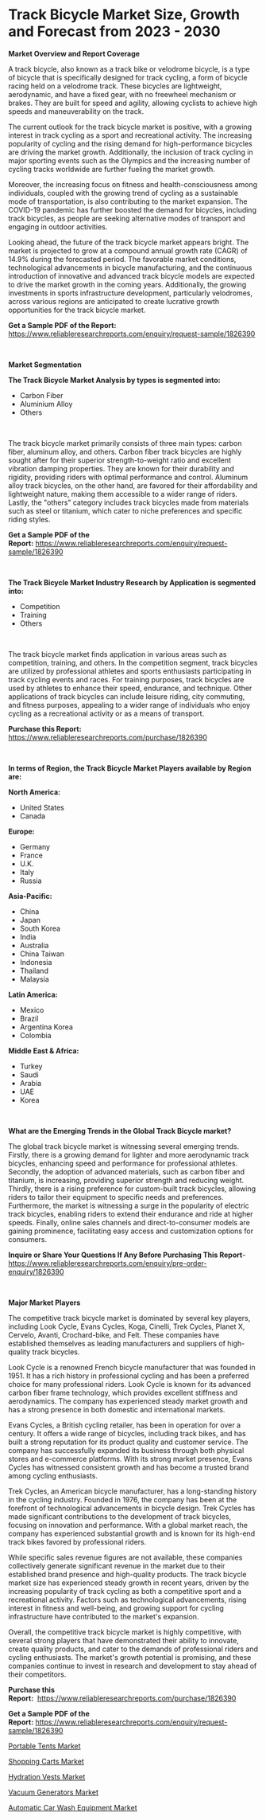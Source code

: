 <p><h1>Track Bicycle Market Size, Growth and Forecast from 2023 - 2030</h1></p><p><strong>Market Overview and Report Coverage</strong></p>
<p><p>A track bicycle, also known as a track bike or velodrome bicycle, is a type of bicycle that is specifically designed for track cycling, a form of bicycle racing held on a velodrome track. These bicycles are lightweight, aerodynamic, and have a fixed gear, with no freewheel mechanism or brakes. They are built for speed and agility, allowing cyclists to achieve high speeds and maneuverability on the track.</p><p>The current outlook for the track bicycle market is positive, with a growing interest in track cycling as a sport and recreational activity. The increasing popularity of cycling and the rising demand for high-performance bicycles are driving the market growth. Additionally, the inclusion of track cycling in major sporting events such as the Olympics and the increasing number of cycling tracks worldwide are further fueling the market growth.</p><p>Moreover, the increasing focus on fitness and health-consciousness among individuals, coupled with the growing trend of cycling as a sustainable mode of transportation, is also contributing to the market expansion. The COVID-19 pandemic has further boosted the demand for bicycles, including track bicycles, as people are seeking alternative modes of transport and engaging in outdoor activities.</p><p>Looking ahead, the future of the track bicycle market appears bright. The market is projected to grow at a compound annual growth rate (CAGR) of 14.9% during the forecasted period. The favorable market conditions, technological advancements in bicycle manufacturing, and the continuous introduction of innovative and advanced track bicycle models are expected to drive the market growth in the coming years. Additionally, the growing investments in sports infrastructure development, particularly velodromes, across various regions are anticipated to create lucrative growth opportunities for the track bicycle market.</p></p>
<p><strong>Get a Sample PDF of the Report:</strong> <a href="https://www.reliableresearchreports.com/enquiry/request-sample/1826390">https://www.reliableresearchreports.com/enquiry/request-sample/1826390</a></p>
<p>&nbsp;</p>
<p><strong>Market Segmentation</strong></p>
<p><strong>The Track Bicycle Market Analysis by types is segmented into:</strong></p>
<p><ul><li>Carbon Fiber</li><li>Aluminium Alloy</li><li>Others</li></ul></p>
<p>&nbsp;</p>
<p><p>The track bicycle market primarily consists of three main types: carbon fiber, aluminum alloy, and others. Carbon fiber track bicycles are highly sought after for their superior strength-to-weight ratio and excellent vibration damping properties. They are known for their durability and rigidity, providing riders with optimal performance and control. Aluminum alloy track bicycles, on the other hand, are favored for their affordability and lightweight nature, making them accessible to a wider range of riders. Lastly, the "others" category includes track bicycles made from materials such as steel or titanium, which cater to niche preferences and specific riding styles.</p></p>
<p><strong>Get a Sample PDF of the Report:</strong>&nbsp;<a href="https://www.reliableresearchreports.com/enquiry/request-sample/1826390">https://www.reliableresearchreports.com/enquiry/request-sample/1826390</a></p>
<p>&nbsp;</p>
<p><strong>The Track Bicycle Market Industry Research by Application is segmented into:</strong></p>
<p><ul><li>Competition</li><li>Training</li><li>Others</li></ul></p>
<p>&nbsp;</p>
<p><p>The track bicycle market finds application in various areas such as competition, training, and others. In the competition segment, track bicycles are utilized by professional athletes and sports enthusiasts participating in track cycling events and races. For training purposes, track bicycles are used by athletes to enhance their speed, endurance, and technique. Other applications of track bicycles can include leisure riding, city commuting, and fitness purposes, appealing to a wider range of individuals who enjoy cycling as a recreational activity or as a means of transport.</p></p>
<p><strong>Purchase this Report:</strong>&nbsp; <a href="https://www.reliableresearchreports.com/purchase/1826390">https://www.reliableresearchreports.com/purchase/1826390</a></p>
<p>&nbsp;</p>
<p><strong>In terms of Region, the Track Bicycle Market Players available by Region are:</strong></p>
<p>
    <p> <strong> North America: </strong>
        <ul>
            <li>United States</li>
            <li>Canada</li>
        </ul>
        </p> 
    <p> <strong> Europe: </strong>
        <ul>
            <li>Germany</li>
            <li>France</li>
            <li>U.K.</li>
            <li>Italy</li>
            <li>Russia</li>
        </ul>
        </p> 
    <p> <strong> Asia-Pacific: </strong>
        <ul>
            <li>China</li>
            <li>Japan</li>
            <li>South Korea</li>
            <li>India</li>
            <li>Australia</li>
            <li>China Taiwan</li>
            <li>Indonesia</li>
            <li>Thailand</li>
            <li>Malaysia</li>
        </ul>
        </p> 
    <p> <strong> Latin America: </strong>
        <ul>
            <li>Mexico</li>
            <li>Brazil</li>
            <li>Argentina Korea</li>
            <li>Colombia</li>
        </ul>
        </p> 
    <p> <strong> Middle East & Africa: </strong>
        <ul>
            <li>Turkey</li>
            <li>Saudi</li>
            <li>Arabia</li>
            <li>UAE</li>
            <li>Korea</li>
        </ul>
    </p>
    </p>
<p>&nbsp;</p>
<p><strong>What are the Emerging Trends in the Global Track Bicycle market?</strong></p>
<p><p>The global track bicycle market is witnessing several emerging trends. Firstly, there is a growing demand for lighter and more aerodynamic track bicycles, enhancing speed and performance for professional athletes. Secondly, the adoption of advanced materials, such as carbon fiber and titanium, is increasing, providing superior strength and reducing weight. Thirdly, there is a rising preference for custom-built track bicycles, allowing riders to tailor their equipment to specific needs and preferences. Furthermore, the market is witnessing a surge in the popularity of electric track bicycles, enabling riders to extend their endurance and ride at higher speeds. Finally, online sales channels and direct-to-consumer models are gaining prominence, facilitating easy access and customization options for consumers.</p></p>
<p><strong>Inquire or Share Your Questions If Any Before Purchasing This Report</strong>- <a href="https://www.reliableresearchreports.com/enquiry/pre-order-enquiry/1826390">https://www.reliableresearchreports.com/enquiry/pre-order-enquiry/1826390</a></p>
<p>&nbsp;</p>
<p><strong>Major Market Players</strong></p>
<p><p>The competitive track bicycle market is dominated by several key players, including Look Cycle, Evans Cycles, Koga, Cinelli, Trek Cycles, Planet X, Cervelo, Avanti, Crochard-bike, and Felt. These companies have established themselves as leading manufacturers and suppliers of high-quality track bicycles.</p><p>Look Cycle is a renowned French bicycle manufacturer that was founded in 1951. It has a rich history in professional cycling and has been a preferred choice for many professional riders. Look Cycle is known for its advanced carbon fiber frame technology, which provides excellent stiffness and aerodynamics. The company has experienced steady market growth and has a strong presence in both domestic and international markets.</p><p>Evans Cycles, a British cycling retailer, has been in operation for over a century. It offers a wide range of bicycles, including track bikes, and has built a strong reputation for its product quality and customer service. The company has successfully expanded its business through both physical stores and e-commerce platforms. With its strong market presence, Evans Cycles has witnessed consistent growth and has become a trusted brand among cycling enthusiasts.</p><p>Trek Cycles, an American bicycle manufacturer, has a long-standing history in the cycling industry. Founded in 1976, the company has been at the forefront of technological advancements in bicycle design. Trek Cycles has made significant contributions to the development of track bicycles, focusing on innovation and performance. With a global market reach, the company has experienced substantial growth and is known for its high-end track bikes favored by professional riders.</p><p>While specific sales revenue figures are not available, these companies collectively generate significant revenue in the market due to their established brand presence and high-quality products. The track bicycle market size has experienced steady growth in recent years, driven by the increasing popularity of track cycling as both a competitive sport and a recreational activity. Factors such as technological advancements, rising interest in fitness and well-being, and growing support for cycling infrastructure have contributed to the market's expansion.</p><p>Overall, the competitive track bicycle market is highly competitive, with several strong players that have demonstrated their ability to innovate, create quality products, and cater to the demands of professional riders and cycling enthusiasts. The market's growth potential is promising, and these companies continue to invest in research and development to stay ahead of their competitors.</p></p>
<p><strong>Purchase this Report:</strong>&nbsp;&nbsp;<a href="https://www.reliableresearchreports.com/purchase/1826390">https://www.reliableresearchreports.com/purchase/1826390</a></p>
<p></p>
<p><strong>Get a Sample PDF of the Report:</strong>&nbsp;<a href="https://www.reliableresearchreports.com/enquiry/request-sample/1826390">https://www.reliableresearchreports.com/enquiry/request-sample/1826390</a></p>
<p><p><a href="https://medium.com/@christianhunter987/portable-tents-market-exploring-market-share-market-trends-and-future-growth-f28bda7a0928">Portable Tents Market</a></p><p><a href="https://www.linkedin.com/pulse/shopping-carts-market-insights-players-forecast-till-2030-mvtwe/">Shopping Carts Market</a></p><p><a href="https://medium.com/@queenlittle95/hydration-vests-market-the-key-to-successful-business-strategy-forecast-till-2030-fa7ac34fe898">Hydration Vests Market</a></p><p><a href="https://www.linkedin.com/pulse/decoding-vacuum-generators-market-deep-dive-latest-trends-gbote/">Vacuum Generators Market</a></p><p><a href="https://www.linkedin.com/pulse/automatic-car-wash-equipment-market-challenges-opportunities-hh8de/">Automatic Car Wash Equipment Market</a></p></p>